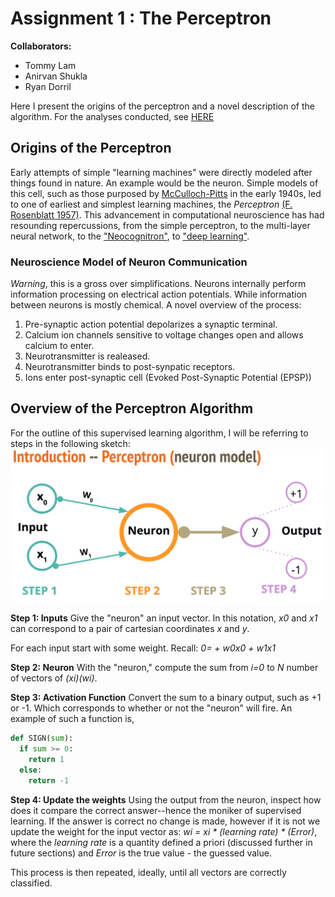 # Assignment 1 : The Perceptron

**Collaborators:**
  - Tommy Lam
  - Anirvan Shukla
  - Ryan Dorril

  Here I present the origins of the perceptron and a novel description of the algorithm. For the analyses conducted, see [HERE](perceptron.ipynb)

## Origins of the Perceptron

Early attempts of simple "learning machines" were directly modeled after things found in nature. An example would be the neuron. Simple models of this cell, such as those purposed by [McCulloch-Pitts](http://www.cse.chalmers.se/~coquand/AUTOMATA/mcp.pdf) in the early 1940s, led to one of earliest and simplest learning machines, the _Perceptron_ [(F. Rosenblatt 1957)](https://blogs.umass.edu/brain-wars/files/2016/03/rosenblatt-1957.pdf). This advancement in computational neuroscience has had resounding repercussions, from the simple perceptron, to the multi-layer neural network, to the ["Neocognitron"](https://www.cs.princeton.edu/courses/archive/spr08/cos598B/Readings/Fukushima1980.pdf), to ["deep learning"](https://www.nature.com/articles/nature14539).

### Neuroscience Model of Neuron Communication

*Warning*, this is a gross over simplifications. Neurons internally perform information processing on electrical action potentials. While information between neurons is mostly chemical. A novel overview of the process:

1. Pre-synaptic action potential depolarizes a synaptic terminal.
1. Calcium ion channels sensitive to voltage changes open and allows calcium to enter.
1. Neurotransmitter is realeased.
1. Neurotransmitter binds to post-synpatic receptors.
1. Ions enter post-synaptic cell (Evoked Post-Synaptic Potential (EPSP))

## Overview of the Perceptron Algorithm

For the outline of this supervised learning algorithm, I will be referring to steps in the following sketch:
![alt text](figures/perceptron.png)

**Step 1: Inputs**
Give the "neuron" an input vector. In this notation, _x0_ and _x1_ can correspond to a pair of cartesian coordinates _x_ and _y_.

For each input start with some weight. Recall: _0= + w0x0 + w1x1_

**Step 2: Neuron**
With the "neuron," compute the sum from _i=0_ to _N_ number of vectors of _(xi)(wi)_.

**Step 3: Activation Function**
Convert the sum to a binary output, such as +1 or -1. Which corresponds to whether or not the "neuron" will fire. An example of such a function is,

```python
def SIGN(sum):
  if sum >= 0:
    return 1
  else:
    return -1
```

**Step 4: Update the weights**
Using the output from the neuron, inspect how does it compare the correct answer--hence the moniker of supervised learning. If the answer is correct no change is made, however if it is not we update the weight for the input vector as: _wi = xi * (learning rate) * (Error)_, where the _learning rate_ is a quantity defined a priori (discussed further in future sections) and _Error_ is the true value - the guessed value.

This process is then repeated, ideally, until all vectors are correctly classified.
